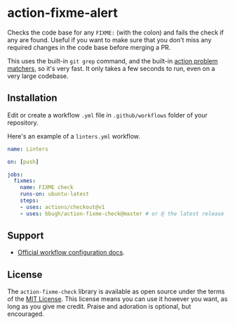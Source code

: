 # action-fixme-alert

Checks the code base for any `FIXME:` (with the colon) and fails the check if any are found. Useful if you want to make sure that you don't miss any required changes in the code base before merging a PR.

This uses the built-in `git grep` command, and the built-in [action problem
matchers](https://github.com/actions/toolkit/blob/master/docs/problem-matchers.md),
so it's very fast. It only takes a few seconds to run, even on a very large
codebase.

## Installation

Edit or create a workflow `.yml` file in `.github/workflows` folder of your repository.

Here's an example of a `linters.yml` workflow.

```yml
name: Linters

on: [push]

jobs:
  fixmes:
    name: FIXME check
    runs-on: ubuntu-latest
    steps:
    - uses: actions/checkout@v1
    - uses: bbugh/action-fixme-check@master # or @ the latest release
```

## Support

- [Official workflow configuration docs](https://help.github.com/en/actions/automating-your-workflow-with-github-actions/workflow-syntax-for-github-actions).

## License

The `action-fixme-check` library is available as open source under the terms of
the [MIT License](http://opensource.org/licenses/MIT). This license means you
can use it however you want, as long as you give me credit. Praise and adoration
is optional, but encouraged.
